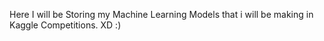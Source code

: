 Here I will be Storing my Machine Learning Models that i will be making in Kaggle Competitions. XD :) 
